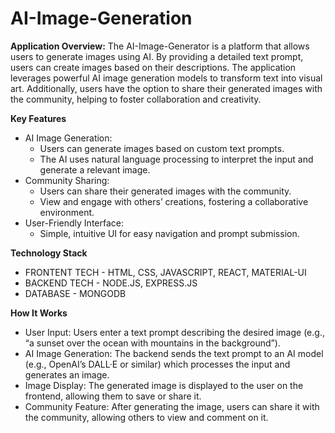 # AI-Image-Generation
</hr>

**Application Overview:**
 The AI-Image-Generator is a platform that allows users to generate images using AI. By providing a detailed text prompt, users can create images based on their descriptions. The application leverages powerful AI image generation models to transform text into visual art. Additionally, users have the option to share their generated images with the community, helping to foster collaboration and creativity.

**Key Features**
- AI Image Generation:
  - Users can generate images based on custom text prompts.
  - The AI uses natural language processing to interpret the input and generate a relevant image.
- Community Sharing:
  - Users can share their generated images with the community.
  - View and engage with others’ creations, fostering a collaborative environment.
- User-Friendly Interface:
  - Simple, intuitive UI for easy navigation and prompt submission.

**Technology Stack**
- FRONTENT TECH -  HTML, CSS, JAVASCRIPT, REACT, MATERIAL-UI
- BACKEND TECH -  NODE.JS, EXPRESS.JS
- DATABASE - MONGODB

**How It Works**
- User Input: Users enter a text prompt describing the desired image (e.g., “a sunset over the ocean with mountains in the background”).
- AI Image Generation: The backend sends the text prompt to an AI model (e.g., OpenAI’s DALL·E or similar) which processes the input and generates an image.
- Image Display: The generated image is displayed to the user on the frontend, allowing them to save or share it.
- Community Feature: After generating the image, users can share it with the community, allowing others to view and comment on it.

